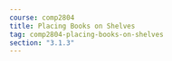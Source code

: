 ```yaml
---
course: comp2804
title: Placing Books on Shelves
tag: comp2804-placing-books-on-shelves
section: "3.1.3"
---
```

